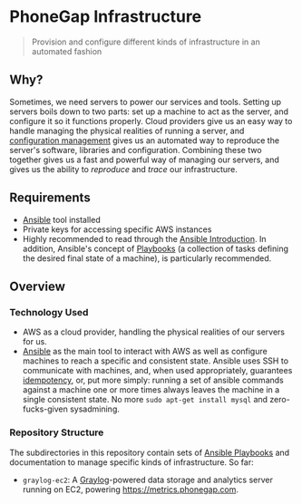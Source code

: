 # PhoneGap Infrastructure

> Provision and configure different kinds of infrastructure in an automated fashion

## Why?

Sometimes, we need servers to power our services and tools. Setting up servers
boils down to two parts: set up a machine to act as the server, and configure
it so it functions properly. Cloud providers give us an easy way to handle
managing the physical realities of running a server, and
[configuration management](https://continuousdelivery.com/foundations/configuration-management/)
gives us an automated way to reproduce the server's software, libraries and
configuration. Combining these two together gives us a fast and powerful way of
managing our servers, and gives us the ability to _reproduce_ and _trace_ our
infrastructure.

## Requirements

 - [Ansible](http://docs.ansible.com/ansible/intro_installation.html) tool installed
 - Private keys for accessing specific AWS instances
 - Highly recommended to read through the [Ansible Introduction](http://docs.ansible.com/ansible/intro.html).
   In addition, Ansible's concept of [Playbooks](http://docs.ansible.com/ansible/playbooks.html)
   (a collection of tasks defining the desired final state of a machine), is
   particularly recommended.

## Overview

### Technology Used

 - AWS as a cloud provider, handling the physical realities of our servers for
   us.
 - [Ansible](http://docs.ansible.com/ansible/) as the main tool to interact with
   AWS as well as configure machines to reach a specific and consistent state.
   Ansible uses SSH to communicate with machines, and, when used appropriately,
   guarantees [idempotency](http://docs.ansible.com/ansible/glossary.html#term-idempotency),
   or, put more simply: running a set of ansible commands against a machine
   one or more times always leaves the machine in a single consistent state.
   No more `sudo apt-get install mysql` and zero-fucks-given sysadmining.

### Repository Structure

The subdirectories in this repository contain sets of
[Ansible Playbooks](http://docs.ansible.com/ansible/playbooks.html) and
documentation to manage specific kinds of infrastructure. So far:

 - `graylog-ec2`: A [Graylog](http://www.graylog.org)-powered data storage and
   analytics server running on EC2, powering https://metrics.phonegap.com.

